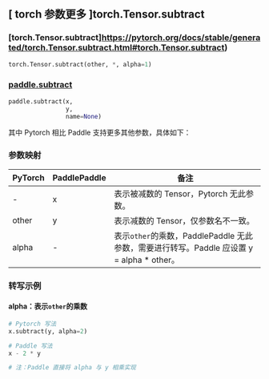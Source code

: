 ## [ torch 参数更多 ]torch.Tensor.subtract
### [torch.Tensor.subtract]https://pytorch.org/docs/stable/generated/torch.Tensor.subtract.html#torch.Tensor.subtract)

```python
torch.Tensor.subtract(other, *, alpha=1)
```

### [paddle.subtract](https://www.paddlepaddle.org.cn/documentation/docs/zh/api/paddle/subtract_cn.html#subtract)

```python
paddle.subtract(x,
                y,
                name=None)
```

其中 Pytorch 相比 Paddle 支持更多其他参数，具体如下：
### 参数映射
| PyTorch       | PaddlePaddle | 备注                                                   |
| ------------- | ------------ | ------------------------------------------------------ |
| -         | x            | 表示被减数的 Tensor，Pytorch 无此参数。  |
| other         | y            | 表示减数的 Tensor，仅参数名不一致。  |
| alpha         | -            | 表示`other`的乘数，PaddlePaddle 无此参数，需要进行转写。Paddle 应设置 y = alpha * other。  |


### 转写示例
#### alpha：表示`other`的乘数
```python
# Pytorch 写法
x.subtract(y, alpha=2)

# Paddle 写法
x - 2 * y

# 注：Paddle 直接将 alpha 与 y 相乘实现
```
